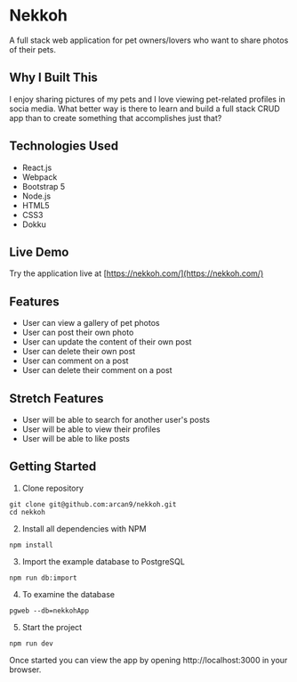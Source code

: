 # Nekkoh

A full stack web application for pet owners/lovers who want to share photos of their pets.

## Why I Built This

I enjoy sharing pictures of my pets and I love viewing pet-related profiles in socia media. What better way is there to learn and build a full stack CRUD app than to create something that accomplishes just that?

## Technologies Used
- React.js
- Webpack
- Bootstrap 5
- Node.js
- HTML5
- CSS3
- Dokku

## Live Demo

Try the application live at [https://nekkoh.com/](https://nekkoh.com/)

## Features

- User can view a gallery of pet photos
- User can post their own photo
- User can update the content of their own post
- User can delete their own post
- User can comment on a post
- User can delete their comment on a post

## Stretch Features

- User will be able to search for another user's posts
- User will be able to view their profiles
- User will be able to like posts

## Getting Started
1. Clone repository
```shell
git clone git@github.com:arcan9/nekkoh.git
cd nekkoh
```
2. Install all dependencies with NPM
```shell
npm install
```
3. Import the example database to PostgreSQL
```shell
npm run db:import
```
4. To examine the database
```shell
pgweb --db=nekkohApp
```
5. Start the project
```shell
npm run dev
```
Once started you can view the app by opening http://localhost:3000 in your browser.
